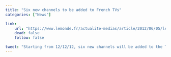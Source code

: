 ```yaml
---
title: "Six new channels to be added to French TVs"
categories: ["News"]

link:
    url: "https://www.lemonde.fr/actualite-medias/article/2012/06/05/les-six-nouvelles-chaines-de-la-tnt-emettront-des-le-12-decembre_1713256_3236.html"
    dead: false
    follow: false

tweet: "Starting from 12/12/12, six new channels will be added to the TNT, the French base TV service."
---
```

